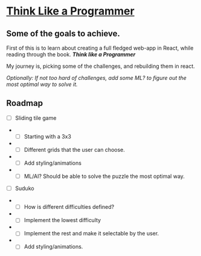 # [Think Like a Programmer](https://tlap.magnusjensen.dk)

## Some of the goals to achieve.

First of this is to learn about creating a full fledged web-app in React, while reading through the book. **_Think like a Programmer_**

My journey is, picking some of the challenges, and rebuilding them in react.

_Optionally: If not too hard of challenges, add some ML? to figure out the most optimal way to solve it._

## Roadmap

- [ ] Sliding tile game
- - [ ] Starting with a 3x3
- - [ ] Different grids that the user can choose.
- - [ ] Add styling/animations
- - [ ] ML/AI? Should be able to solve the puzzle the most optimal way.

- [ ] Suduko
- - [ ] How is different difficulties defined?
- - [ ] Implement the lowest difficulty
- - [ ] Implement the rest and make it selectable by the user.
- - [ ] Add styling/animations.
